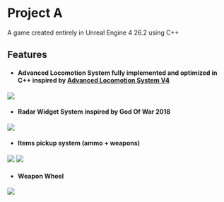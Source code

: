 # Project A
A game created entirely in Unreal Engine 4 26.2 using C++


Features
-------------

- #### Advanced Locomotion System fully implemented and optimized in C++ inspired by [Advanced Locomotion System V4](https://www.unrealengine.com/marketplace/en-US/product/advanced-locomotion-system-v1 "Advanced Locomotion System V4")
![](https://github.com/sebimih13/ProjectA/blob/main/Resource/Locomotion.gif)


- #### Radar Widget System inspired by God Of War 2018
![](https://github.com/sebimih13/ProjectA/blob/main/Resource/Radar%20Widget.gif)


- #### Items pickup system (ammo + weapons)
![](https://github.com/sebimih13/ProjectA/blob/main/Resource/weapons.gif)
![](https://github.com/sebimih13/ProjectA/blob/main/Resource/Ammo.gif)


- #### Weapon Wheel
![](https://github.com/sebimih13/ProjectA/blob/main/Resource/Weapon%20Wheel.gif)


